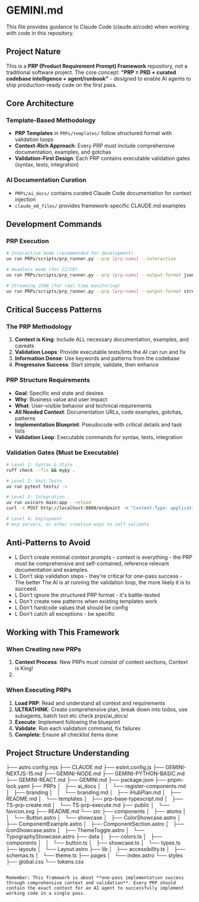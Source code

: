 # GEMINI.md

This file provides guidance to Claude Code (claude.ai/code) when working with code in this repository.

## Project Nature

This is a **PRP (Product Requirement Prompt) Framework** repository, not a traditional software project. The core concept: **"PRP = PRD + curated codebase intelligence + agent/runbook"** - designed to enable AI agents to ship production-ready code on the first pass.

## Core Architecture

### Template-Based Methodology

- **PRP Templates** in `PRPs/templates/` follow structured format with validation loops
- **Context-Rich Approach**: Every PRP must include comprehensive documentation, examples, and gotchas
- **Validation-First Design**: Each PRP contains executable validation gates (syntax, tests, integration)

### AI Documentation Curation

- `PRPs/ai_docs/` contains curated Claude Code documentation for context injection
- `claude_md_files/` provides framework-specific CLAUDE.md examples

## Development Commands

### PRP Execution

```bash
# Interactive mode (recommended for development)
uv run PRPs/scripts/prp_runner.py --prp [prp-name] --interactive

# Headless mode (for CI/CD)
uv run PRPs/scripts/prp_runner.py --prp [prp-name] --output-format json

# Streaming JSON (for real-time monitoring)
uv run PRPs/scripts/prp_runner.py --prp [prp-name] --output-format stream-json
```

## Critical Success Patterns

### The PRP Methodology

1. **Context is King**: Include ALL necessary documentation, examples, and caveats
2. **Validation Loops**: Provide executable tests/lints the AI can run and fix
3. **Information Dense**: Use keywords and patterns from the codebase
4. **Progressive Success**: Start simple, validate, then enhance

### PRP Structure Requirements

- **Goal**: Specific end state and desires
- **Why**: Business value and user impact
- **What**: User-visible behavior and technical requirements
- **All Needed Context**: Documentation URLs, code examples, gotchas, patterns
- **Implementation Blueprint**: Pseudocode with critical details and task lists
- **Validation Loop**: Executable commands for syntax, tests, integration

### Validation Gates (Must be Executable)

```bash
# Level 1: Syntax & Style
ruff check --fix && mypy .

# Level 2: Unit Tests
uv run pytest tests/ -v

# Level 3: Integration
uv run uvicorn main:app --reload
curl -X POST http://localhost:8000/endpoint -H "Content-Type: application/json" -d '{...}'

# Level 4: Deployment
# mcp servers, or other creative ways to self validate
```

## Anti-Patterns to Avoid

- L Don't create minimal context prompts - context is everything - the PRP must be comprehensive and self-contained, reference relevant documentation and examples.
- L Don't skip validation steps - they're critical for one-pass success - The better The AI is at running the validation loop, the more likely it is to succeed.
- L Don't ignore the structured PRP format - it's battle-tested
- L Don't create new patterns when existing templates work
- L Don't hardcode values that should be config
- L Don't catch all exceptions - be specific

## Working with This Framework

### When Creating new PRPs

1. **Context Process**: New PRPs must consist of context sections, Context is King!
2.

### When Executing PRPs

1. **Load PRP**: Read and understand all context and requirements
2. **ULTRATHINK**: Create comprehensive plan, break down into todos, use subagents, batch tool etc check prps/ai_docs/
3. **Execute**: Implement following the blueprint
4. **Validate**: Run each validation command, fix failures
5. **Complete**: Ensure all checklist items done

## Project Structure Understanding

├── astro.config.mjs
├── CLAUDE.md
├── eslint.config.js
├── GEMINI-NEXTJS-15.md
├── GEMINI-NODE.md
├── GEMINI-PYTHON-BASIC.md
├── GEMINI-REACT.md
├── GEMINI.md
├── package.json
├── pnpm-lock.yaml
├── PRPs
│   ├── ai_docs
│   │   └── register-components.md
│   ├── branding
│   │   └── branding.md
│   ├── iHubPlan.md
│   ├── README.md
│   └── templates
│       ├── prp-base-typescript.md
│       ├── TS-prp-create.md
│       └── TS-prp-execute.md
├── public
│   └── favicon.svg
├── README.md
└── src
    ├── components
    │   ├── atoms
    │   │   └── Button.astro
    │   └── showcase
    │       ├── ColorShowcase.astro
    │       ├── ComponentExample.astro
    │       ├── ComponentSection.astro
    │       ├── IconShowcase.astro
    │       ├── ThemeToggle.astro
    │       └── TypographyShowcase.astro
    ├── data
    │   ├── colors.ts
    │   ├── components
    │   │   └── button.ts
    │   ├── showcase.ts
    │   └── types.ts
    ├── layouts
    │   └── Layout.astro
    ├── lib
    │   ├── accessibility.ts
    │   ├── schemas.ts
    │   └── theme.ts
    ├── pages
    │   └── index.astro
    └── styles
        ├── global.css
        └── tokens.css






```

Remember: This framework is about **one-pass implementation success through comprehensive context and validation**. Every PRP should contain the exact context for an AI agent to successfully implement working code in a single pass.
